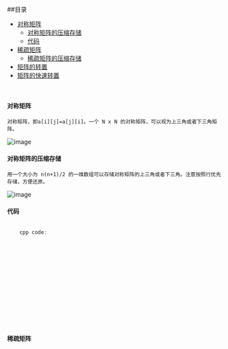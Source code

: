 ##<a name="index"/>目录

* [对称矩阵](#对称矩阵)
	* [对称矩阵的压缩存储](#对称矩阵的压缩存储)
	* [代码](#代码)
* [稀疏矩阵](#稀疏矩阵)
	* [稀疏矩阵的压缩存储](#稀疏矩阵的压缩存储)
* [矩阵的转置](#矩阵的转置)
* [矩阵的快速转置](#矩阵的快速转置)



<br>

#### 对称矩阵
	
	对称矩阵，即a[i][j]=a[j][i]。一个 N x N 的对称矩阵，可以视为上三角或者下三角矩阵。


![image](http://hbimg.b0.upaiyun.com/3475bf5f4f2c75abee7cb11945136c87e0beba3b484c-edUG1B_fw658)


#### 对称矩阵的压缩存储

	用一个大小为 n(n+1)/2 的一维数组可以存储对称矩阵的上三角或者下三角。注意按照行优先存储，方便还原。

	
![image](http://hbimg.b0.upaiyun.com/7d5692349850431cb3c795d0476d2e0d0ed68ce995a4-4dRXKS_fw658)


#### 代码	

```cpp

	cpp code:
		
		
		
		
		
		
		
		
		
		
		
		
```


<br>

#### 稀疏矩阵







